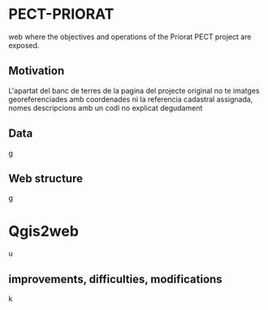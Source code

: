 # PECT-PRIORAT
web where the objectives and operations of the Priorat PECT project are exposed.
## Motivation
L'apartat del banc de terres de la pagina del projecte original no te imatges georeferenciades amb coordenades ni la referencia cadastral assignada, nomes descripcions amb un codi no explicat degudament
## Data
g
## Web structure
g
# Qgis2web
u
## improvements, difficulties, modifications
k

